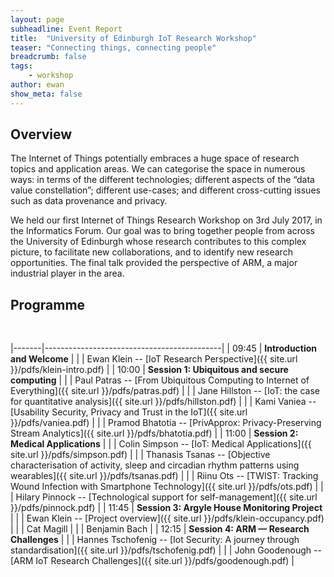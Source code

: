 ```yaml
---
layout: page
subheadline: Event Report
title:  "University of Edinburgh IoT Research Workshop"
teaser: "Connecting things, connecting people"
breadcrumb: false
tags: 
    - workshop
author: ewan
show_meta: false
---
```

## Overview

The Internet of Things potentially embraces a huge space of research topics and application areas. We can categorise the space in numerous ways: in terms of the different technologies; different aspects of the “data value constellation”; different use-cases; and different cross-cutting issues such as data provenance and privacy. 

We held our first Internet of Things Research Workshop on 3rd July 2017, in the Informatics Forum. Our goal was to bring together people from across the University of Edinburgh whose research contributes to this complex picture, to facilitate new collaborations, and to identify new research opportunities. The final talk provided the perspective of ARM, a major industrial player in the area.

## Programme

<br/>

|-------|--------------------------------------------| 
| 09:45 | **Introduction and Welcome**               | 
|       | Ewan Klein -- [IoT Research Perspective]({{ site.url }}/pdfs/klein-intro.pdf)                                 | 
| 10:00 | **Session 1: Ubiquitous and secure computing** | 
|       | Paul Patras --  [From Ubiquitous Computing to Internet of Everything]({{ site.url }}/pdfs/patras.pdf)                  | 
|       | Jane Hillston -- [IoT: the case for quantitative analysis]({{ site.url }}/pdfs/hillston.pdf)                             | 
|       | Kami Vaniea --  [Usability Security, Privacy and Trust in the IoT]({{ site.url }}/pdfs/vaniea.pdf)                               | 
|       | Pramod Bhatotia --  [PrivApprox: Privacy-Preserving Stream Analytics]({{ site.url }}/pdfs/bhatotia.pdf)                       | 
| 11:00 | **Session 2: Medical Applications**        | 
|       |  Colin Simpson -- [IoT: Medical Applications]({{ site.url }}/pdfs/simpson.pdf)              | 
|       | Thanasis Tsanas -- [Objective characterisation of activity, sleep and circadian rhythm patterns using wearables]({{ site.url }}/pdfs/tsanas.pdf)                          | 
|       | Riinu Ots -- [TWIST: Tracking Wound Infection with Smartphone Technology]({{ site.url }}/pdfs/ots.pdf)                                | 
|       | Hilary Pinnock -- [Technological support for self-management]({{ site.url }}/pdfs/pinnock.pdf)                          | 
| 11:45 | **Session 3: Argyle House Monitoring Project** | 
|       | Ewan Klein -- [Project overview]({{ site.url }}/pdfs/klein-occupancy.pdf)                               | 
|       | Cat Magill                                 | 
|       | Benjamin Bach                              | 
| 12:15 | **Session 4: ARM — Research Challenges**   | 
|       | Hannes Tschofenig -- [Iot Security: A journey through standardisation]({{ site.url }}/pdfs/tschofenig.pdf)                        | 
|       | John Goodenough -- [ARM IoT Research Challenges]({{ site.url }}/pdfs/goodenough.pdf)                         | 






